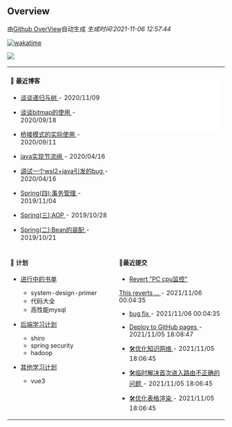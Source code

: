 
## Overview

由[Github OverView](https://github.com/0xcaffebabe/0xcaffebabe)自动生成 _生成时间:2021-11-06 12:57:44_

[![wakatime](https://wakatime.com/badge/user/78591c59-95d5-4479-b2fc-988c35f31d59.svg)](https://wakatime.com/@78591c59-95d5-4479-b2fc-988c35f31d59)

![](https://github-readme-stats.vercel.app/api/wakatime?username=0xcaffebabe&layout=compact&langs_count=12)

<table>

<tr>
<td valign="top" width="50%">

#### 📖 最近博客


* <a href="https://0xcaffebabe.github.io/%E7%AE%97%E6%B3%95/2020/11/09/%E8%B0%88%E8%B0%88%E9%80%92%E5%BD%92%E4%B8%8E%E6%A0%91.html" target="_blank"> 谈谈递归与树 </a> - 2020/11/09 

    
* <a href="https://0xcaffebabe.github.io/%E7%AE%97%E6%B3%95/2020/09/18/%E8%B0%88%E8%B0%88bitmap%E7%9A%84%E4%BD%BF%E7%94%A8.html" target="_blank"> 谈谈bitmap的使用 </a> - 2020/09/18 

    
* <a href="https://0xcaffebabe.github.io/%E8%AE%BE%E8%AE%A1%E6%A8%A1%E5%BC%8F/2020/09/11/%E6%A1%A5%E6%8E%A5%E6%A8%A1%E5%BC%8F%E7%9A%84%E5%AE%9E%E9%99%85%E4%BD%BF%E7%94%A8.html" target="_blank"> 桥接模式的实际使用 </a> - 2020/09/11 

    
* <a href="https://0xcaffebabe.github.io/java/2020/04/16/JAVA%E5%AE%9E%E7%8E%B0%E8%8A%82%E6%B5%81%E9%98%80.html" target="_blank"> java实现节流阀 </a> - 2020/04/16 

    
* <a href="https://0xcaffebabe.github.io/%E6%97%A5%E5%B8%B8/2020/04/16/%E8%B0%83%E8%AF%95%E4%B8%80%E4%B8%AAwsl2+java%E5%BC%95%E5%8F%91%E7%9A%84bug.html" target="_blank"> 调试一个wsl2+java引发的bug </a> - 2020/04/16 

    
* <a href="https://0xcaffebabe.github.io/spring/2019/11/04/Spring-%E5%9B%9B-%E4%BA%8B%E5%8A%A1%E7%AE%A1%E7%90%86.html" target="_blank"> Spring(四):事务管理 </a> - 2019/11/04 

    
* <a href="https://0xcaffebabe.github.io/spring/2019/10/28/Spring(%E4%B8%89)-AOP.html" target="_blank"> Spring(三):AOP </a> - 2019/10/28 

    
* <a href="https://0xcaffebabe.github.io/spring/2019/10/21/Spring(%E4%BA%8C)-Bean%E7%9A%84%E8%A3%85%E9%85%8D.html" target="_blank"> Spring(二):Bean的装配 </a> - 2019/10/21 

        

</td>

<td valign="top" width="50%">

![](https://raw.githubusercontent.com/0xcaffebabe/github-stats/master/generated/overview.svg)

</td>

</tr>

<tr>

<td valign="top" width="50%">

#### 📝 计划

- [进行中的书单](https://github.com/users/0xcaffebabe/projects/4)
  - system-design-primer
  - 代码大全
  - 高性能mysql


- [后端学习计划](https://github.com/users/0xcaffebabe/projects/1)
  - shiro
  - spring security
  - hadoop


- [其他学习计划](https://github.com/users/0xcaffebabe/projects/3)
  - vue3


<td>

#### 🌴最近提交


  * <a href="https://github.com/0xcaffebabe/my-pad-desktop/commit/0e21bce9afc8a7c5fdf7d6b7fea1bb186edcedc2" target="_blank"> Revert "PC cpu监控"

This reverts ... </a> - 2021/11/06 00:04:35 

    
  * <a href="https://github.com/0xcaffebabe/my-pad-desktop/commit/6eb3297765915318f1c864be6fc1375168ec1055" target="_blank"> bug fix </a> - 2021/11/06 00:04:35 

    
  * <a href="https://github.com/0xcaffebabe/note/commit/e7d8e43f846fe0d9038fd081e889d2fc078ede95" target="_blank"> Deploy to GitHub pages </a> - 2021/11/05 18:08:47 

    
  * <a href="https://github.com/0xcaffebabe/note/commit/0cc15f68817dba60fef6aebdb039780c9d26fa92" target="_blank"> 🛠优化知识网络 </a> - 2021/11/05 18:06:45 

    
  * <a href="https://github.com/0xcaffebabe/note/commit/74aec1df8bd1dcf6d53c5af5fb1652db4f7de622" target="_blank"> 🛠临时解决首次进入路由不正确的问题 </a> - 2021/11/05 18:06:45 

    
  * <a href="https://github.com/0xcaffebabe/note/commit/2a3304d5fa4436543aed8815435ebbaa01bbd237" target="_blank"> 🛠优化表格渲染 </a> - 2021/11/05 18:06:45 

    

</td>

</tr>

</table>
